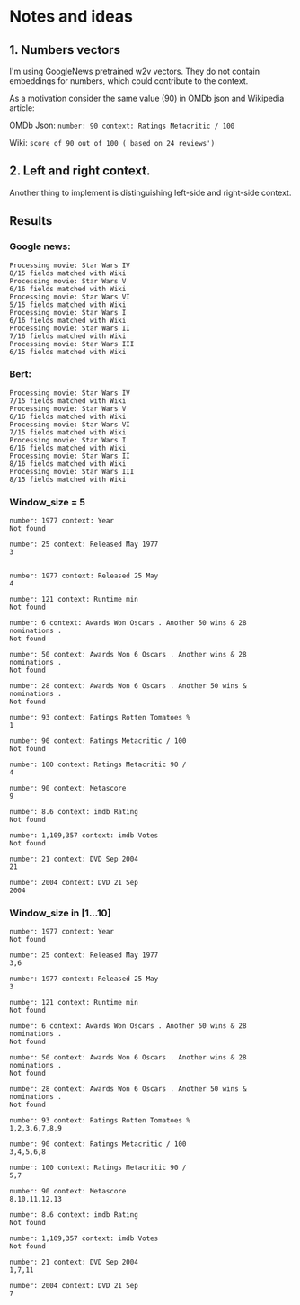 # Notes and ideas
## 1. Numbers vectors
I'm using GoogleNews pretrained w2v vectors. They do not contain embeddings for numbers, which could contribute to the
context.

As a motivation consider the same value (90) in OMDb json and Wikipedia article:

OMDb Json: `number: 90 context: Ratings Metacritic / 100`

Wiki: `score of 90 out of 100 ( based on 24 reviews')`

## 2. Left and right context.
Another thing to implement is distinguishing left-side and right-side context.

## Results
### Google news:
```
Processing movie: Star Wars IV
8/15 fields matched with Wiki
Processing movie: Star Wars V
6/16 fields matched with Wiki
Processing movie: Star Wars VI
5/15 fields matched with Wiki
Processing movie: Star Wars I
6/16 fields matched with Wiki
Processing movie: Star Wars II
7/16 fields matched with Wiki
Processing movie: Star Wars III
6/15 fields matched with Wiki
```
### Bert:
```
Processing movie: Star Wars IV
7/15 fields matched with Wiki
Processing movie: Star Wars V
6/16 fields matched with Wiki
Processing movie: Star Wars VI
7/15 fields matched with Wiki
Processing movie: Star Wars I
6/16 fields matched with Wiki
Processing movie: Star Wars II
8/16 fields matched with Wiki
Processing movie: Star Wars III
8/15 fields matched with Wiki
```

### Window_size = 5
```
number: 1977 context: Year
Not found

number: 25 context: Released May 1977
3


number: 1977 context: Released 25 May
4

number: 121 context: Runtime min
Not found

number: 6 context: Awards Won Oscars . Another 50 wins & 28 nominations .
Not found

number: 50 context: Awards Won 6 Oscars . Another wins & 28 nominations .
Not found

number: 28 context: Awards Won 6 Oscars . Another 50 wins & nominations .
Not found

number: 93 context: Ratings Rotten Tomatoes %
1

number: 90 context: Ratings Metacritic / 100
Not found

number: 100 context: Ratings Metacritic 90 /
4

number: 90 context: Metascore
9

number: 8.6 context: imdb Rating
Not found

number: 1,109,357 context: imdb Votes
Not found

number: 21 context: DVD Sep 2004
21

number: 2004 context: DVD 21 Sep
2004
```

### Window_size in [1...10]
```
number: 1977 context: Year
Not found

number: 25 context: Released May 1977
3,6

number: 1977 context: Released 25 May
3

number: 121 context: Runtime min
Not found

number: 6 context: Awards Won Oscars . Another 50 wins & 28 nominations .
Not found

number: 50 context: Awards Won 6 Oscars . Another wins & 28 nominations .
Not found

number: 28 context: Awards Won 6 Oscars . Another 50 wins & nominations .
Not found

number: 93 context: Ratings Rotten Tomatoes %
1,2,3,6,7,8,9

number: 90 context: Ratings Metacritic / 100
3,4,5,6,8

number: 100 context: Ratings Metacritic 90 /
5,7

number: 90 context: Metascore
8,10,11,12,13

number: 8.6 context: imdb Rating
Not found

number: 1,109,357 context: imdb Votes
Not found

number: 21 context: DVD Sep 2004
1,7,11

number: 2004 context: DVD 21 Sep
7
```